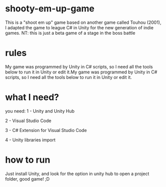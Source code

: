 # shooty-em-up-game
This is a "shoot em up" game based on another game called Touhou (2001), I adapted the game to league C# in Unity for the new generation of indie games.  NT: this is just a beta game of a stage in the boss battle

# rules
My game was programmed by Unity in C# scripts, so I need all the tools below to run it in Unity or edit it.My game was programmed by Unity in C# scripts, so I need all the tools below to run it in Unity or edit it.

# what I need?
you need:
1 - Unity and Unity Hub

2 - Visual Studio Code

3 - C# Extension for Visual Studio Code

4 - Unity libraries import

# how to run
Just install Unity, and look for the option in unity hub to open a project folder, good game! ;D
